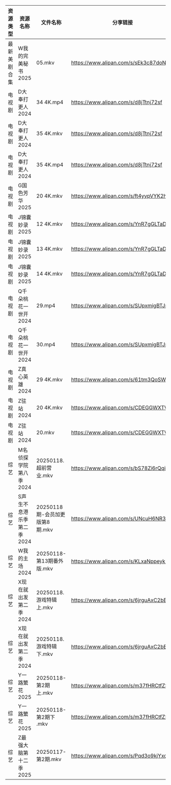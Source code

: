 | 资源类型   | 资源名称            | 文件名称                   | 分享链接                                 | 更新时间                |
| ------ | --------------- | ---------------------- | ------------------------------------ | ------------------- |
| 最新美剧合集 | W我的完美秘书2025     | 05.mkv                 | https://www.alipan.com/s/sEk3c87doNf | 2025-01-18 00:06:26 |
| 电视剧    | D大奉打更人2024      | 34 4K.mp4              | https://www.alipan.com/s/d8jTtnj72sf | 2025-01-18 13:06:22 |
| 电视剧    | D大奉打更人2024      | 35 4K.mkv              | https://www.alipan.com/s/d8jTtnj72sf | 2025-01-18 13:06:22 |
| 电视剧    | D大奉打更人2024      | 35 4K.mp4              | https://www.alipan.com/s/d8jTtnj72sf | 2025-01-18 13:06:22 |
| 电视剧    | G国色芳华2025       | 20 4K.mkv              | https://www.alipan.com/s/ft4yvpVYK2h | 2025-01-18 00:05:19 |
| 电视剧    | J锦囊妙录2025       | 12 4K.mkv              | https://www.alipan.com/s/YnR7gGLTaD7 | 2025-01-18 00:05:54 |
| 电视剧    | J锦囊妙录2025       | 13 4K.mkv              | https://www.alipan.com/s/YnR7gGLTaD7 | 2025-01-18 00:05:54 |
| 电视剧    | J锦囊妙录2025       | 14 4K.mkv              | https://www.alipan.com/s/YnR7gGLTaD7 | 2025-01-18 00:05:53 |
| 电视剧    | Q千朵桃花一世开2024    | 29.mp4                 | https://www.alipan.com/s/SUpxmigBTJm | 2025-01-18 13:07:18 |
| 电视剧    | Q千朵桃花一世开2024    | 30.mp4                 | https://www.alipan.com/s/SUpxmigBTJm | 2025-01-18 13:07:18 |
| 电视剧    | Z真心英雄2024       | 29 4K.mkv              | https://www.alipan.com/s/61tm3QoSWKK | 2025-01-18 00:06:38 |
| 电视剧    | Z驻站2024         | 20 4K.mkv              | https://www.alipan.com/s/CDEGGWXTVZe | 2025-01-18 00:06:40 |
| 电视剧    | Z驻站2024         | 20.mkv                 | https://www.alipan.com/s/CDEGGWXTVZe | 2025-01-18 00:06:40 |
| 综艺     | M名侦探学院第八季2024   | 20250118.超前营业.mkv      | https://www.alipan.com/s/bS78Zi6rQqi | 2025-01-18 16:07:13 |
| 综艺     | S声生不息港乐季第二季2024 | 20250118期-会员加更版第8期.mkv | https://www.alipan.com/s/UNcuH6NR3w3 | 2025-01-18 16:07:46 |
| 综艺     | W我的主场2024       | 20250118-第13期番外版.mkv   | https://www.alipan.com/s/KLxaNppeykr | 2025-01-18 16:08:10 |
| 综艺     | X现在就出发第二季2024   | 20250118.游戏特辑上.mkv     | https://www.alipan.com/s/6jrguAxC2bE | 2025-01-18 16:08:18 |
| 综艺     | X现在就出发第二季2024   | 20250118.游戏特辑下.mkv     | https://www.alipan.com/s/6jrguAxC2bE | 2025-01-18 16:08:18 |
| 综艺     | Y一路繁花2025       | 20250118-第2期上.mkv      | https://www.alipan.com/s/m37fHRCtfZS | 2025-01-18 16:08:20 |
| 综艺     | Y一路繁花2025       | 20250118-第2期下 .mkv     | https://www.alipan.com/s/m37fHRCtfZS | 2025-01-18 16:08:20 |
| 综艺     | Z最强大脑第十二季2025   | 20250117-第2期.mkv       | https://www.alipan.com/s/Pqd3o9kjYxc | 2025-01-18 00:11:17 |
